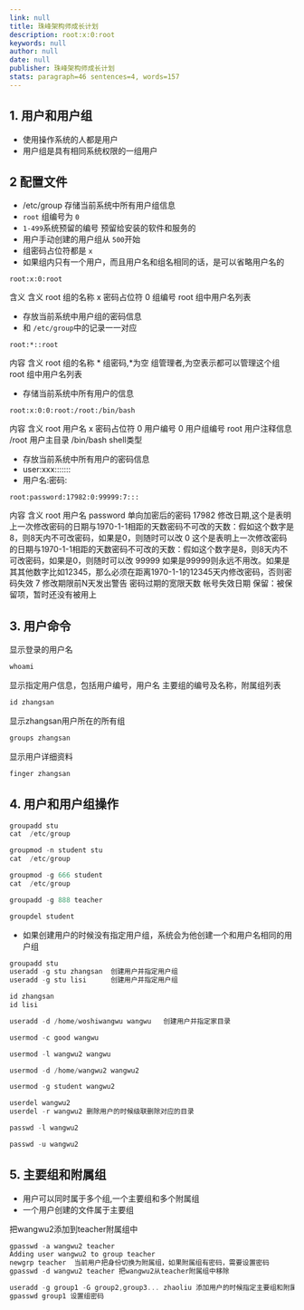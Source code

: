 ```yaml
---
link: null
title: 珠峰架构师成长计划
description: root:x:0:root
keywords: null
author: null
date: null
publisher: 珠峰架构师成长计划
stats: paragraph=46 sentences=4, words=157
---
```

## 1. 用户和用户组

* 使用操作系统的人都是用户
* 用户组是具有相同系统权限的一组用户

## 2 配置文件

* /etc/group 存储当前系统中所有用户组信息
* `root` 组编号为 `0`
* `1-499`系统预留的编号 预留给安装的软件和服务的
* 用户手动创建的用户组从 `500`开始
* 组密码占位符都是 `x`
* 如果组内只有一个用户，而且用户名和组名相同的话，是可以省略用户名的

`root:x:0:root`

含义 含义 root 组的名称 x 密码占位符 0 组编号 root 组中用户名列表

* 存放当前系统中用户组的密码信息
* 和 `/etc/group`中的记录一一对应

`root:*::root`

内容 含义 root 组的名称 * 组密码,*为空 组管理者,为空表示都可以管理这个组 root 组中用户名列表

* 存储当前系统中所有用户的信息

`root:x:0:0:root:/root:/bin/bash`

内容 含义 root 用户名 x 密码占位符 0 用户编号 0 用户组编号 root 用户注释信息 /root 用户主目录 /bin/bash shell类型

* 存放当前系统中所有用户的密码信息
* user:xxx:::::::
* 用户名:密码:

`root:password:17982:0:99999:7:::`

内容 含义 root 用户名 password 单向加密后的密码 17982 修改日期,这个是表明上一次修改密码的日期与1970-1-1相距的天数密码不可改的天数：假如这个数字是8，则8天内不可改密码，如果是0，则随时可以改 0 这个是表明上一次修改密码的日期与1970-1-1相距的天数密码不可改的天数：假如这个数字是8，则8天内不可改密码，如果是0，则随时可以改 99999 如果是99999则永远不用改。如果是其其他数字比如12345，那么必须在距离1970-1-1的12345天内修改密码，否则密码失效 7 修改期限前N天发出警告 密码过期的宽限天数 帐号失效日期 保留：被保留项，暂时还没有被用上

## 3. 用户命令

显示登录的用户名

```js
whoami
```

显示指定用户信息，包括用户编号，用户名 主要组的编号及名称，附属组列表

```js
id zhangsan
```

显示zhangsan用户所在的所有组

```js
groups zhangsan
```

显示用户详细资料

```js
finger zhangsan
```

## 4. 用户和用户组操作

```js
groupadd stu
cat  /etc/group
```

```js
groupmod -n student stu
cat  /etc/group
```

```js
groupmod -g 666 student
cat  /etc/group
```

```js
groupadd -g 888 teacher
```

```js
groupdel student
```

* 如果创建用户的时候没有指定用户组，系统会为他创建一个和用户名相同的用户组

```js
groupadd stu
useradd -g stu zhangsan  创建用户并指定用户组
useradd -g stu lisi      创建用户并指定用户组

id zhangsan
id lisi

useradd -d /home/woshiwangwu wangwu   创建用户并指定家目录
```

```js
usermod -c good wangwu
```

```js
usermod -l wangwu2 wangwu
```

```js
usermod -d /home/wangwu2 wangwu2
```

```js
usermod -g student wangwu2
```

```js
userdel wangwu2
userdel -r wangwu2 删除用户的时候级联删除对应的目录
```

```js
passwd -l wangwu2
```

```js
passwd -u wangwu2
```

## 5. 主要组和附属组

* 用户可以同时属于多个组,一个主要组和多个附属组
* 一个用户创建的文件属于主要组

把wangwu2添加到teacher附属组中

```js
gpasswd -a wangwu2 teacher
Adding user wangwu2 to group teacher
newgrp teacher  当前用户把身份切换为附属组，如果附属组有密码，需要设置密码
gpasswd -d wangwu2 teacher 把wangwu2从teacher附属组中移除

useradd -g group1 -G group2,group3... zhaoliu 添加用户的时候指定主要组和附属组
gpasswd group1 设置组密码
```
